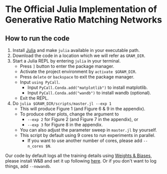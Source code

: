 # The Official Julia Implementation of Generative Ratio Matching Networks

## How to run the code

1. Install [Julia](https://julialang.org/downloads/) and make `julia` available in your executable path.
2. Download the code in a location which we will refer as `GRAM_DIR`.
3. Start a Julia REPL by entering `julia` in your terminal.
    - Press `]` button to enter the package manager.
    - Activate the project environment by `activate $GRAM_DIR`.
    - Press `delete` or `backspace` to exit the package manager.
    - Input `using PyCall`.
        - Input `PyCall.Conda.add("matplotlib")` to install matplotlib.
        - Input `PyCall.Conda.add("wandb")` to install wandb (optional).
    - Exit the REPL.
4. Do `julia $GRAM_DIR/scripts/master.jl --exp 1`
    - This will produce Figure 1 (and Figure 6 & 9 in the appendix).
    - To produce other plots, change the argument to
        - `--exp 2` for Figure 2 (and Figure 7 in the appendix), or
        - `--exp 3` for Figure 8 in the appendix.
    - You can also adjust the parameter sweep in `master.jl` by yourself.
    - This script by default using 9 cores to run experiments in parallel.
      - If you want to use another number of cores, please add `--n_cores $N`.

Our code by default logs all the training details using [Weights & Biases](https://www.wandb.ai/), please install W&B and set it up following [here](https://docs.wandb.com/quickstart). Or if you don't want to log things, add `--nowandb`.
